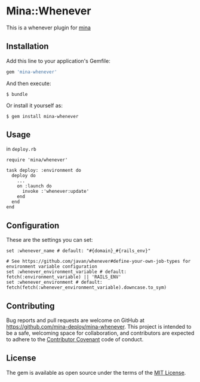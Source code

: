 # Mina::Whenever

This is a whenever plugin for [mina](https://github.com/mina-deploy/mina)

## Installation

Add this line to your application's Gemfile:

```ruby
gem 'mina-whenever'
```

And then execute:

    $ bundle

Or install it yourself as:

    $ gem install mina-whenever

## Usage

in `deploy.rb`

    require 'mina/whenever'

    task deploy: :environment do
      deploy do
        ...
        on :launch do
          invoke :'whenever:update'
        end
      end
    end

## Configuration

These are the settings you can set:

    set :whenever_name # default: "#{domain}_#{rails_env}"

    # See https://github.com/javan/whenever#define-your-own-job-types for environment variable configuration
    set :whenever_environment_variable # default: fetch(:environment_variable) || 'RAILS_ENV'
    set :whenever_environment # default: fetch(fetch(:whenever_environment_variable).downcase.to_sym)

## Contributing

Bug reports and pull requests are welcome on GitHub at https://github.com/mina-deploy/mina-whenever. This project is intended to be a safe, welcoming space for collaboration, and contributors are expected to adhere to the [Contributor Covenant](http://contributor-covenant.org) code of conduct.

## License

The gem is available as open source under the terms of the [MIT License](http://opensource.org/licenses/MIT).
